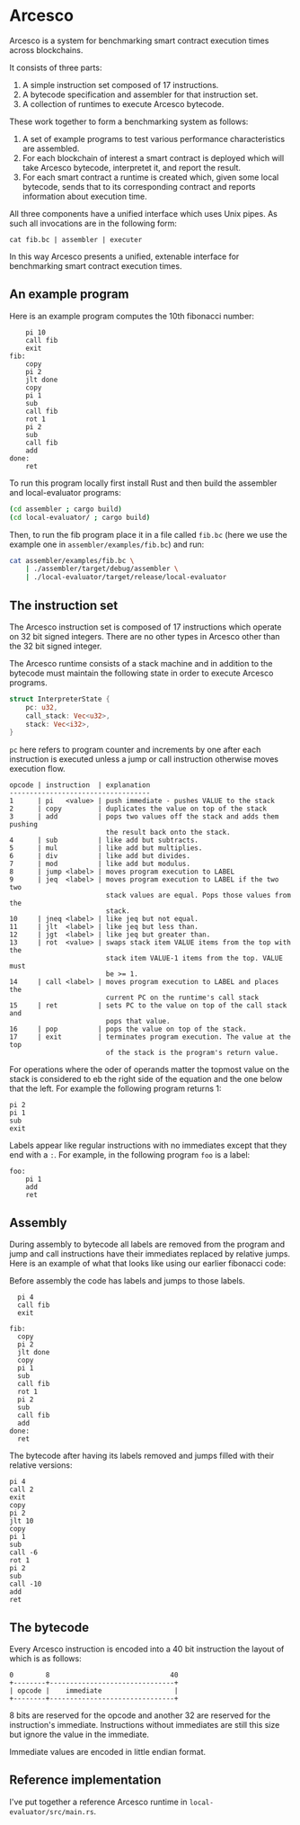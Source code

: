 # Arcesco

Arcesco is a system for benchmarking smart contract execution times
across blockchains.

It consists of three parts:

1. A simple instruction set composed of 17 instructions.
2. A bytecode specification and assembler for that instruction set.
3. A collection of runtimes to execute Arcesco bytecode.

These work together to form a benchmarking system as follows:

1. A set of example programs to test various performance
   characteristics are assembled.
2. For each blockchain of interest a smart contract is deployed which
   will take Arcesco bytecode, interpretet it, and report the result.
3. For each smart contract a runtime is created which, given some
   local bytecode, sends that to its corresponding contract and
   reports information about execution time.

All three components have a unified interface which uses Unix pipes. As
such all invocations are in the following form:

```
cat fib.bc | assembler | executer
```

In this way Arcesco presents a unified, extenable interface for
benchmarking smart contract execution times.

## An example program

Here is an example program computes the 10th fibonacci number:

```
	pi 10
	call fib
	exit
fib:
	copy
	pi 2
	jlt done
	copy
	pi 1
	sub
	call fib
	rot 1
	pi 2
	sub
	call fib
	add
done:
	ret

```

To run this program locally first install Rust and then build the
assembler and local-evaluator programs:

```bash
(cd assembler ; cargo build)
(cd local-evaluator/ ; cargo build)
```

Then, to run the fib program place it in a file called `fib.bc` (here
we use the example one in `assembler/examples/fib.bc`) and run:

```bash
cat assembler/examples/fib.bc \
    | ./assembler/target/debug/assembler \
    | ./local-evaluator/target/release/local-evaluator
```

## The instruction set

The Arcesco instruction set is composed of 17 instructions which
operate on 32 bit signed integers. There are no other types in Arcesco
other than the 32 bit signed integer.

The Arcesco runtime consists of a stack machine and in addition to the
bytecode must maintain the following state in order to execute Arcesco
programs.

```rust
struct InterpreterState {
    pc: u32,
    call_stack: Vec<u32>,
    stack: Vec<i32>,
}
```

`pc` here refers to program counter and increments by one after each
instruction is executed unless a jump or call instruction otherwise
moves execution flow.

```
opcode | instruction  | explanation
-----------------------------------
1      | pi   <value> | push immediate - pushes VALUE to the stack
2      | copy         | duplicates the value on top of the stack
3      | add          | pops two values off the stack and adds them pushing
                        the result back onto the stack.
4      | sub          | like add but subtracts.
5      | mul          | like add but multiplies.
6      | div          | like add but divides.
7      | mod          | like add but modulus.
8      | jump <label> | moves program execution to LABEL
9      | jeq  <label> | moves program execution to LABEL if the two two
                        stack values are equal. Pops those values from the
						stack.
10     | jneq <label> | like jeq but not equal.
11     | jlt  <label> | like jeq but less than.
12     | jgt  <label> | like jeq but greater than.
13     | rot  <value> | swaps stack item VALUE items from the top with the
                        stack item VALUE-1 items from the top. VALUE must
						be >= 1.
14     | call <label> | moves program execution to LABEL and places the
                        current PC on the runtime's call stack
15     | ret          | sets PC to the value on top of the call stack and
                        pops that value.
16     | pop          | pops the value on top of the stack.
17     | exit         | terminates program execution. The value at the top
                        of the stack is the program's return value.
```

For operations where the oder of operands matter the topmost value on
the stack is considered to eb the right side of the equation and the
one below that the left. For example the following program returns 1:

```
pi 2
pi 1
sub
exit
```

Labels appear like regular instructions with no immediates except that
they end with a `:`. For example, in the following program `foo` is a
label:

```
foo:
	pi 1
	add
	ret
```

## Assembly

During assembly to bytecode all labels are removed from the program
and jump and call instructions have their immediates replaced by
relative jumps. Here is an example of what that looks like using our
earlier fibonacci code:

Before assembly the code has labels and jumps to those labels.

```
  pi 4
  call fib
  exit

fib:
  copy
  pi 2
  jlt done
  copy
  pi 1
  sub
  call fib
  rot 1
  pi 2
  sub
  call fib
  add
done:
  ret
```

The bytecode after having its labels removed and jumps filled with
their relative versions:

```
pi 4
call 2
exit
copy
pi 2
jlt 10
copy
pi 1
sub
call -6
rot 1
pi 2
sub
call -10
add
ret
```

## The bytecode

Every Arcesco instruction is encoded into a 40 bit instruction the
layout of which is as follows:

```
0        8                              40
+--------+-------------------------------+
| opcode |    immediate                  |
+--------+-------------------------------+
```

8 bits are reserved for the opcode and another 32 are reserved for the
instruction's immediate. Instructions without immediates are still
this size but ignore the value in the immediate.

Immediate values are encoded in little endian format.

## Reference implementation

I've put together a reference Arcesco runtime in
`local-evaluator/src/main.rs`.
